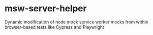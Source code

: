 # msw-server-helper
Dynamic modification of node mock service worker mocks from within browser-based tests like Cypress and Playwright
